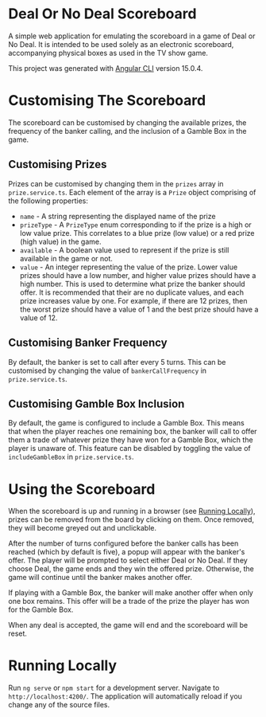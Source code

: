 # Deal Or No Deal Scoreboard

A simple web application for emulating the scoreboard in a game of Deal or No Deal. It is intended to be used solely as an electronic scoreboard, accompanying physical boxes as used in the TV show game. 

This project was generated with [Angular CLI](https://github.com/angular/angular-cli) version 15.0.4.

# Customising The Scoreboard

The scoreboard can be customised by changing the available prizes, the frequency of the banker calling, and the inclusion of a Gamble Box in the game.

## Customising Prizes

Prizes can be customised by changing them in the `prizes` array in `prize.service.ts`. Each element of the array is a `Prize` object comprising of the following properties:

- `name` - A string representing the displayed name of the prize
- `prizeType` - A `PrizeType` enum corresponding to if the prize is a high or low value prize. This correlates to a blue prize (low value) or a red prize (high value) in the game.
- `available` - A boolean value used to represent if the prize is still available in the game or not.
- `value` - An integer representing the value of the prize. Lower value prizes should have a low number, and higher value prizes should have a high number. This is used to determine what prize the banker should offer. It is recommended that their are no duplicate values, and each prize increases value by one. For example, if there are 12 prizes, then the worst prize should have a value of 1 and the best prize should have a value of 12.

## Customising Banker Frequency

By default, the banker is set to call after every 5 turns. This can be customised by changing the value of `bankerCallFrequency` in `prize.service.ts`.

## Customising Gamble Box Inclusion

By default, the game is configured to include a Gamble Box. This means that when the player reaches one remaining box, the banker will call to offer them a trade of whatever prize they have won for a Gamble Box, which the player is unaware of. This feature can be disabled by toggling the value of `includeGambleBox` in `prize.service.ts`.

# Using the Scoreboard

When the scoreboard is up and running in a browser (see [Running Locally](#running-locally)), prizes can be removed from the board by clicking on them. Once removed, they will become greyed out and unclickable.

After the number of turns configured before the banker calls has been reached (which by default is five), a popup will appear with the banker's offer. The player will be prompted to select either Deal or No Deal. If they choose Deal, the game ends and they win the offered prize. Otherwise, the game will continue until the banker makes another offer.

If playing with a Gamble Box, the banker will make another offer when only one box remains. This offer will be a trade of the prize the player has won for the Gamble Box.

When any deal is accepted, the game will end and the scoreboard will be reset.

# Running Locally

Run `ng serve` or `npm start` for a development server. Navigate to `http://localhost:4200/`. The application will automatically reload if you change any of the source files.
